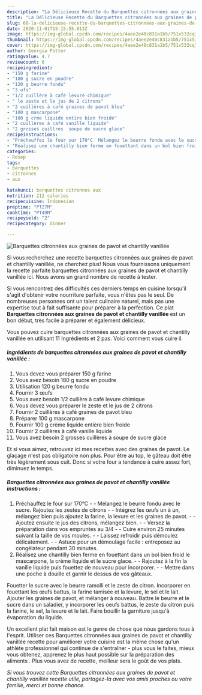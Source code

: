 ```yaml
---
description: "La Délicieuse Recette du Barquettes citronnées aux graines de pavot et chantilly vanillée"
title: "La Délicieuse Recette du Barquettes citronnées aux graines de pavot et chantilly vanillée"
slug: 60-la-delicieuse-recette-du-barquettes-citronnees-aux-graines-de-pavot-et-chantilly-vanillee
date: 2020-11-01T15:15:55.013Z
image: https://img-global.cpcdn.com/recipes/4aee2e40c831a1b5/751x532cq70/barquettes-citronnees-aux-graines-de-pavot-et-chantilly-vanillee-photo-principale-de-la-recette.jpg
thumbnail: https://img-global.cpcdn.com/recipes/4aee2e40c831a1b5/751x532cq70/barquettes-citronnees-aux-graines-de-pavot-et-chantilly-vanillee-photo-principale-de-la-recette.jpg
cover: https://img-global.cpcdn.com/recipes/4aee2e40c831a1b5/751x532cq70/barquettes-citronnees-aux-graines-de-pavot-et-chantilly-vanillee-photo-principale-de-la-recette.jpg
author: Georgia Potter
ratingvalue: 4.7
reviewcount: 6
recipeingredient:
- "150 g farine"
- "180 g sucre en poudre"
- "120 g beurre fondu"
- "3 ufs"
- "1/2 cuillère à café levure chimique"
- " le zeste et le jus de 2 citrons"
- "2 cuillères à café graines de pavot bleu"
- "100 g mascarpone"
- "100 g crme liquide entire bien froide"
- "2 cuillères à café vanille liquide"
- "2 grosses cuillres  soupe de sucre glace"
recipeinstructions:
- "Préchauffez le four sur 170°C  Mélangez le beurre fondu avec le sucre. Rajoutez les zestes de citrons  Intégrez les œufs un à un, mélangez bien puis ajoutez la farine, la levure et les graines de pavot.  Ajoutez ensuite le jus des citrons, mélangez bien.  Versez la préparation dans vos empruntes au 3/4  Cuire environ 25 minutes suivant la taille de vos moules.  Laissez refroidir puis démoulez délicatement.  Astuce pour un démoulage facile : entreposez au congélateur pendant 30 minutes."
- "Réalisez une chantilly bien ferme en fouettant dans un bol bien froid le mascarpone, la crème liquide et le sucre glace.  Rajoutez à la fin la vanille liquide puis fouettez de nouveau pour incorporer.  Mettre dans une poche à douille et garnir le dessus de vos gâteaux."
categories:
- Resep
tags:
- barquettes
- citronnes
- aux

katakunci: barquettes citronnes aux 
nutrition: 212 calories
recipecuisine: Indonesian
preptime: "PT27M"
cooktime: "PT49M"
recipeyield: "2"
recipecategory: Dinner

---
```



![Barquettes citronnées aux graines de pavot et chantilly vanillée](https://img-global.cpcdn.com/recipes/4aee2e40c831a1b5/751x532cq70/barquettes-citronnees-aux-graines-de-pavot-et-chantilly-vanillee-photo-principale-de-la-recette.jpg)

Si vous recherchez une recette barquettes citronnées aux graines de pavot et chantilly vanillée, ne cherchez plus! Nous vous fournissons uniquement la recette parfaite barquettes citronnées aux graines de pavot et chantilly vanillée ici. Nous avons un grand nombre de recette à tester.

Si vous rencontrez des difficultés ces derniers temps en cuisine lorsqu'il s'agit d'obtenir votre nourriture parfaite, vous n'êtes pas le seul. De nombreuses personnes ont un talent culinaire naturel, mais pas une expertise tout à fait suffisante pour préparer à la perfection. Ce plat <strong> Barquettes citronnées aux graines de pavot et chantilly vanillée </strong> est un bon début, très facile à préparer et également délicieux.

<!--inarticleads1-->

Vous pouvez cuire barquettes citronnées aux graines de pavot et chantilly vanillée en utilisant 11 Ingrédients et 2 pas. Voici comment vous cuire il.

##### Ingrédients de barquettes citronnées aux graines de pavot et chantilly vanillée :

1. Vous devez vous préparer 150 g farine
1. Vous avez besoin 180 g sucre en poudre
1. Utilisation 120 g beurre fondu
1. Fournir 3 œufs
1. Vous avez besoin 1/2 cuillère à café levure chimique
1. Vous devez vous préparer  le zeste et le jus de 2 citrons
1. Fournir 2 cuillères à café graines de pavot bleu
1. Préparer 100 g mascarpone
1. Fournir 100 g crème liquide entière bien froide
1. Fournir 2 cuillères à café vanille liquide
1. Vous avez besoin 2 grosses cuillères à soupe de sucre glace


Et si vous aimez, retrouvez ici mes recettes avec des graines de pavot. Le glaçage n&#39;est pas obligatoire non plus. Pour être au top, le gâteau doit être très légèrement sous cuit. Donc si votre four a tendance à cuire assez fort, diminuez le temps. 

<!--inarticleads2-->

##### Barquettes citronnées aux graines de pavot et chantilly vanillée instructions :

1. Préchauffez le four sur 170°C -  - Mélangez le beurre fondu avec le sucre. Rajoutez les zestes de citrons -  - Intégrez les œufs un à un, mélangez bien puis ajoutez la farine, la levure et les graines de pavot. -  - Ajoutez ensuite le jus des citrons, mélangez bien. -  - Versez la préparation dans vos empruntes au 3/4 -  - Cuire environ 25 minutes suivant la taille de vos moules. -  - Laissez refroidir puis démoulez délicatement. -  - Astuce pour un démoulage facile : entreposez au congélateur pendant 30 minutes.
1. Réalisez une chantilly bien ferme en fouettant dans un bol bien froid le mascarpone, la crème liquide et le sucre glace. -  - Rajoutez à la fin la vanille liquide puis fouettez de nouveau pour incorporer. -  - Mettre dans une poche à douille et garnir le dessus de vos gâteaux.


Fouetter le sucre avec le beurre ramolli et le zeste de citron. Incorporer en fouettant les œufs battus, la farine tamisée et la levure, le sel et le lait. Ajouter les graines de pavot, et mélanger à nouveau. Battre le beurre et le sucre dans un saladier, y incorporer les oeufs battus, le zeste du citron puis la farine, le sel, la levure et le lait. Faire bouillir la garniture jusqu&#39;à évaporation du liquide. 

<!--inarticleads1-->

<p>
Un excellent plat fait maison est le genre de chose que nous gardons tous à l'esprit. Utiliser ces Barquettes citronnées aux graines de pavot et chantilly vanillée recette pour améliorer votre cuisine est la même chose qu'un athlète professionnel qui continue de s'entraîner - plus vous le faites, mieux vous obtenez, apprenez le plus haut possible sur la préparation des aliments . Plus vous avez de recette, meilleur sera le goût de vos plats.
</p>

<p>
<i>Si vous trouvez cette Barquettes citronnées aux graines de pavot et chantilly vanillée recette utile, partagez-la avec vos amis proches ou votre famille, merci et bonne chance.</i>
</p>
